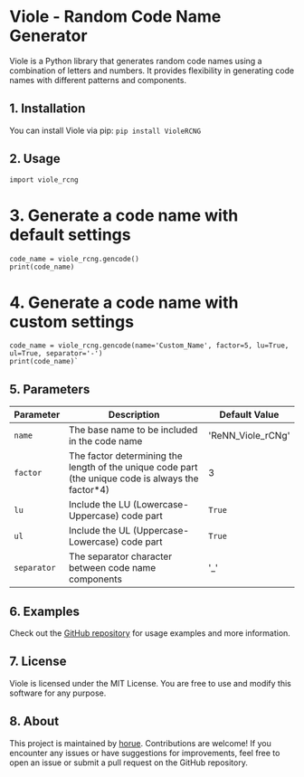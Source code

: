 
# Viole - Random Code Name Generator

Viole is a Python library that generates random code names using a combination of letters and numbers. It provides flexibility in generating code names with different patterns and components.

## 1. Installation

You can install Viole via pip: `pip install VioleRCNG` 

## 2. Usage
`import viole_rcng`

# 3. Generate a code name with default settings

    code_name = viole_rcng.gencode()
    print(code_name)

# 4. Generate a code name with custom settings

    code_name = viole_rcng.gencode(name='Custom_Name', factor=5, lu=True, ul=True, separator='-')
    print(code_name)` 

## 5. Parameters

| Parameter  | Description                                          | Default Value |
|------------|------------------------------------------------------|---------------|
| `name`     | The base name to be included in the code name       | 'ReNN_Viole_rCNg' |
| `factor`   | The factor determining the length of the unique code part (the unique code is always the factor*4)| 3 |
| `lu`       | Include the LU (Lowercase-Uppercase) code part      | `True` |
| `ul`       | Include the UL (Uppercase-Lowercase) code part      | `True` |
| `separator`| The separator character between code name components| '_' |

## 6. Examples

Check out the [GitHub repository](https://github.com/horue/Viole-Random-Code-Name-Generator) for usage examples and more information.

## 7. License

Viole is licensed under the MIT License. You are free to use and modify this software for any purpose.

## 8. About

This project is maintained by [horue](https://github.com/horue). Contributions are welcome! If you encounter any issues or have suggestions for improvements, feel free to open an issue or submit a pull request on the GitHub repository.
